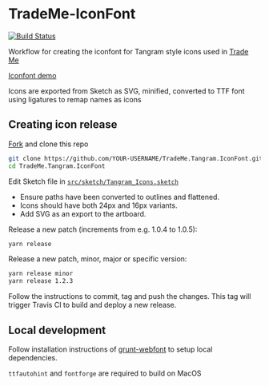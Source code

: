 # TradeMe-IconFont
[![Build Status](https://travis-ci.org/jacoblapworth/TradeMe.Tangram.IconFont.svg?branch=master)](https://travis-ci.org/jacoblapworth/TradeMe.Tangram.IconFont)

Workflow for creating the iconfont for Tangram style icons used in [Trade Me](http://preview.trademe.co.nz/)

[Iconfont demo](https://trademe.github.io/TradeMe.Tangram.IconFont/)

Icons are exported from Sketch as SVG, minified, converted to TTF font using ligatures to remap names as icons

## Creating icon release

[Fork](https://help.github.com/articles/fork-a-repo/) and clone this repo
```sh
git clone https://github.com/YOUR-USERNAME/TradeMe.Tangram.IconFont.git
cd TradeMe.Tangram.IconFont
```
Edit Sketch file in [`src/sketch/Tangram_Icons.sketch`](src/sketch/Tangram_Icons.sketch)

- Ensure paths have been converted to outlines and flattened.
- Icons should have both 24px and 16px variants.
- Add SVG as an export to the artboard.

Release a new patch (increments from e.g. 1.0.4 to 1.0.5):
```sh
yarn release
```
Release a new patch, minor, major or specific version:
```sh
yarn release minor
yarn release 1.2.3
```
Follow the instructions to commit, tag and push the changes.
This tag will trigger Travis CI to build and deploy a new release.

## Local development

Follow installation instructions of [grunt-webfont](https://github.com/sapegin/grunt-webfont) to setup local dependencies.

`ttfautohint` and `fontforge` are required to build on MacOS